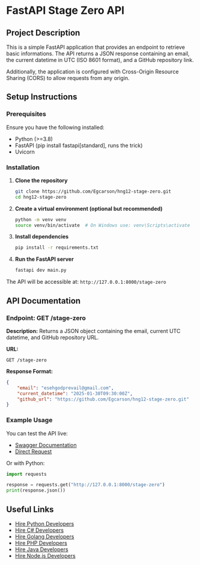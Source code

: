 # FastAPI Stage Zero API

## Project Description
This is a simple FastAPI application that provides an endpoint to retrieve basic informations. The API returns a JSON response containing an email, the current datetime in UTC (ISO 8601 format), and a GitHub repository link.

Additionally, the application is configured with Cross-Origin Resource Sharing (CORS) to allow requests from any origin.

## Setup Instructions
### Prerequisites
Ensure you have the following installed:
- Python (>=3.8)
- FastAPI (pip install fastapi[standard], runs the trick)
- Uvicorn

### Installation
1. **Clone the repository**
   ```sh
   git clone https://github.com/Egcarson/hng12-stage-zero.git
   cd hng12-stage-zero
   ```

2. **Create a virtual environment (optional but recommended)**
   ```sh
   python -m venv venv
   source venv/bin/activate  # On Windows use: venv\Scripts\activate
   ```

3. **Install dependencies**
   ```sh
   pip install -r requirements.txt
   ```

4. **Run the FastAPI server**
   ```sh
   fastapi dev main.py
   ```

The API will be accessible at: `http://127.0.0.1:8000/stage-zero`

## API Documentation
### **Endpoint: GET /stage-zero**
**Description:** Returns a JSON object containing the email, current UTC datetime, and GitHub repository URL.

**URL:**
```
GET /stage-zero
```

**Response Format:**
```json
{
    "email": "esehgodprevail@gmail.com",
    "current_datetime": "2025-01-30T09:30:00Z",
    "github_url": "https://github.com/Egcarson/hng12-stage-zero.git"
}
```

### Example Usage
You can test the API live:
- [Swagger Documentation](https://hng12-stage-zero.onrender.com/docs)
- [Direct Request](https://hng12-stage-zero.onrender.com/stage-zero)

Or with Python:
```python
import requests

response = requests.get("http://127.0.0.1:8000/stage-zero")
print(response.json())
```

## Useful Links
- [Hire Python Developers](https://hng.tech/hire/python-developers)
- [Hire C# Developers](https://hng.tech/hire/csharp-developers)
- [Hire Golang Developers](https://hng.tech/hire/golang-developers)
- [Hire PHP Developers](https://hng.tech/hire/php-developers)
- [Hire Java Developers](https://hng.tech/hire/java-developers)
- [Hire Node.js Developers](https://hng.tech/hire/nodejs-developers)

